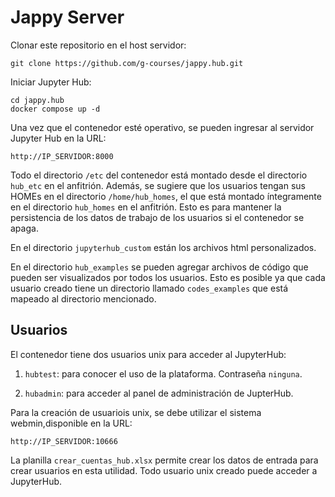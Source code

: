 # Jappy Server

Clonar este repositorio en el host servidor:
```
git clone https://github.com/g-courses/jappy.hub.git
```

Iniciar Jupyter Hub:

```
cd jappy.hub
docker compose up -d
```

Una vez que el contenedor esté operativo, se pueden ingresar al servidor Jupyter Hub en la URL:

```
http://IP_SERVIDOR:8000
```

Todo el directorio `/etc` del contenedor está montado desde el directorio `hub_etc` en el anfitrión. Además, se sugiere que los usuarios tengan sus HOMEs en el directorio `/home/hub_homes`, el que está montado íntegramente en el directorio `hub_homes` en el anfitrión. Esto es para mantener la persistencia de los datos de trabajo de los usuarios si el contenedor se apaga.

En el directorio `jupyterhub_custom` están los archivos html personalizados.

En el directorio `hub_examples` se pueden agregar archivos de código que pueden ser visualizados por todos los usuarios. Esto es posible ya que cada usuario creado tiene un directorio llamado `codes_examples` que está mapeado al directorio mencionado. 

## Usuarios

El contenedor tiene dos usuarios unix para acceder al JupyterHub: 

1) `hubtest`: para conocer el uso de la plataforma. Contraseña `ninguna`.

2) `hubadmin`: para acceder al panel de administración de JupterHub.

Para la creación de usuariois unix, se debe utilizar el sistema webmin,disponible en la URL:

```
http://IP_SERVIDOR:10666
```

La planilla `crear_cuentas_hub.xlsx` permite crear los datos de entrada para crear usuarios en esta utilidad. Todo usuario unix creado puede acceder a JupyterHub.


